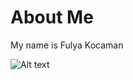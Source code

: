 # About Me

My name is Fulya Kocaman<br>

<img
  src="/path/to/img.jpg"
  alt="Alt text"
  title="Optional title"
  style="display: inline-block; margin: 0 auto; max-width: 300px">
